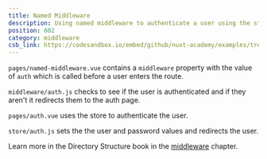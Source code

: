 ```yaml
---
title: Named Middleware
description: Using named middleware to authenticate a user using the store and allow them to visit a page once authenticated
position: 602
category: middleware
csb_link: https://codesandbox.io/embed/github/nuxt-academy/examples/tree/master/middleware/named-middleware
---
```


<example-intro></example-intro>

`pages/named-middleware.vue` contains a `middleware` property with the value of `auth` which is called before a user enters the route.

`middleware/auth.js` checks to see if the user is authenticated and if they aren't it redirects them to the auth page.

`pages/auth.vue` uses the store to authenticate the user.

`store/auth.js` sets the the user and password values and redirects the user.

<base-alert type="next">

Learn more in the Directory Structure book in the [middleware](/docs/2.x/directory-structure/middleware#named-middleware) chapter.

</base-alert>

<code-sandbox :src="csb_link"></code-sandbox>
